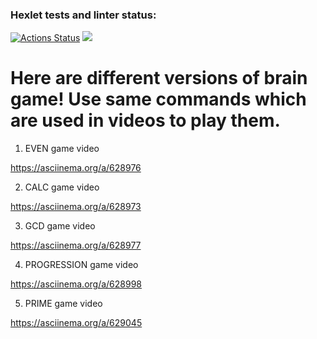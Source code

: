 ### Hexlet tests and linter status:
[![Actions Status](https://github.com/ArtemyAA/python-project-49/actions/workflows/hexlet-check.yml/badge.svg)](https://github.com/ArtemyAA/python-project-49/actions)
<a href="https://codeclimate.com/github/ArtemyAA/python-project-49/maintainability"><img src="https://api.codeclimate.com/v1/badges/4bbb589b663890b2660f/maintainability" /></a>

# Here are different versions of brain game! Use same commands which are used in videos to play them.

1. EVEN game video 

https://asciinema.org/a/628976

2. CALC game video

https://asciinema.org/a/628973

3. GCD game video

https://asciinema.org/a/628977

4. PROGRESSION game video

https://asciinema.org/a/628998

5. PRIME game video

https://asciinema.org/a/629045
